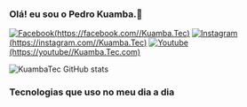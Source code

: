 ### Olá! eu sou o Pedro Kuamba.👋

[![Facebook](https://img.shields.io/badge/Facebook-1877F2?style=for-the-badge&logo=facebook&logoColor=white)(https://facebook.com//Kuamba.Tec)](https://Kuamba.Tec.com)
[![Instagram](https://img.shields.io/badge/Instagram-E4405F?style=for-the-badge&logo=instagram&logoColor=white)(https://instagram.com//Kuamba.Tec)](https://Kuamba.Tec.com)
[![Youtube](https://img.shields.io/badge/YouTube-FF0000?style=for-the-badge&logo=youtube&logoColor=white)(https://youtube//Kuamba.Tec.com)](https://Kuamba.Tec.com)

![KuambaTec GitHub stats](https://github-readme-stats.vercel.app/api?username=KuambaTec&show_icons=true&theme=dark)

### Tecnologias que uso no meu dia a dia

